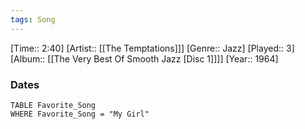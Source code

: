 ```yaml
---
tags: Song  
---
```

[Time:: 2:40]
[Artist:: [[The Temptations]]]
[Genre:: Jazz]
[Played:: 3]
[Album:: [[The Very Best Of Smooth Jazz [Disc 1]]]]
[Year:: 1964]
### Dates
````dataview
TABLE Favorite_Song
WHERE Favorite_Song = "My Girl"
````